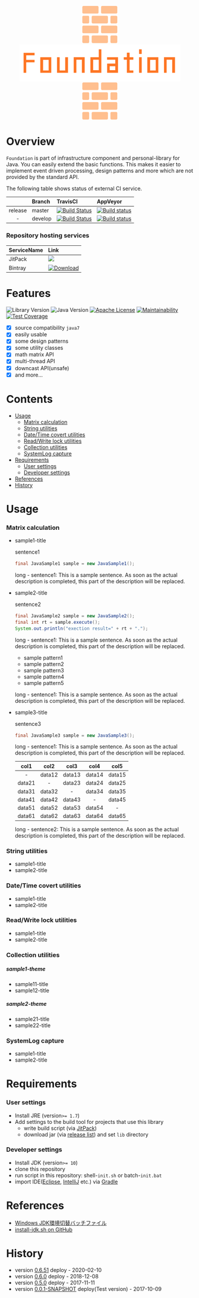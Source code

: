 
<p align="center">
  <img src="asset/logo/brick.svg" height="100">
  <img src="asset/logo/foundation_title.png" height="100">
  <img src="asset/logo/brick.svg" height="100">
</p>

# Overview

`Foundation` is part of infrastructure component and personal-library for Java. You can easily extend the basic functions. This makes it easier to implement event driven processing, design patterns and more which are not provided by the standard API.

The following table shows status of external CI service.

| | **Branch** | **TravisCI** | **AppVeyor** |
|:---:|:---|:---|:---|
| release | master | [![Build Status](https://travis-ci.org/mickey305/Foundation.svg?branch=master)](https://travis-ci.org/mickey305/Foundation) | [![Build status](https://ci.appveyor.com/api/projects/status/kw8u113ot8x8by9i/branch/master?svg=true)](https://ci.appveyor.com/project/mickey305/foundation/branch/master) |
| - | develop | [![Build Status](https://travis-ci.org/mickey305/Foundation.svg?branch=develop)](https://travis-ci.org/mickey305/Foundation) | [![Build status](https://ci.appveyor.com/api/projects/status/kw8u113ot8x8by9i/branch/develop?svg=true)](https://ci.appveyor.com/project/mickey305/foundation/branch/develop) |

### Repository hosting services
| **ServiceName** | **Link** |
|:---|:---|
| JitPack | [![](https://jitpack.io/v/mickey305/Foundation.svg)](https://jitpack.io/#mickey305/Foundation) |
| Bintray | [![Download](https://api.bintray.com/packages/mickey305/maven/foundation/images/download.svg)](https://bintray.com/mickey305/maven/foundation/_latestVersion) |

# Features

![Library Version](https://img.shields.io/badge/Foundation%20library-v0.6.51-green.svg?style=flat)
![Java Version](https://img.shields.io/badge/JRE-1.7-yellowgreen.svg?style=flat)
[![Apache License](http://img.shields.io/badge/license-Apache2.0-blue.svg?style=flat)](LICENSE)
[![Maintainability](https://api.codeclimate.com/v1/badges/97b4705656277130b8f3/maintainability)](https://codeclimate.com/github/mickey305/Foundation/maintainability)
[![Test Coverage](https://api.codeclimate.com/v1/badges/97b4705656277130b8f3/test_coverage)](https://codeclimate.com/github/mickey305/Foundation/test_coverage)

- [x] source compatibility `java7`
- [x] easily usable
- [x] some design patterns
- [x] some utility classes
- [x] math matrix API
- [x] multi-thread API
- [x] downcast API(unsafe)
- [x] and more...

# Contents
- [Usage](#usage)
  - [Matrix calculation](#usage-matrix)
  - [String utilities](#usage-string)
  - [Date/Time covert utilities](#usage-datetime)
  - [Read/Write lock utilities](#usage-rw-lock)
  - [Collection utilities](#usage-collection)
  - [SystemLog capture](#usage-syslog)
- [Requirements](#requirements)
  - [User settings](#requirements-user)
  - [Developer settings](#requirements-dev)
- [References](#references)
- [History](#history)

# <a name="usage"> Usage

### <a name="usage-matrix"> Matrix calculation
- sample1-title
  
  sentence1
  ```java
  final JavaSample1 sample = new JavaSample1();
  ```
  long - sentence1: This is a sample sentence. As soon as the actual description is completed, this part of the description will be replaced.

- sample2-title
  
  sentence2
  ```java
  final JavaSample2 sample = new JavaSample2();
  final int rt = sample.execute();
  System.out.println("exection result=" + rt + ".");
  ```
  long - sentence1: This is a sample sentence. As soon as the actual description is completed, this part of the description will be replaced.
   - sample pattern1
   - sample pattern2
   - sample pattern3
   - sample pattern4
   - sample pattern5
  
  long - sentence1: This is a sample sentence. As soon as the actual description is completed, this part of the description will be replaced.

- sample3-title
  
  sentence3
  ```java
  final JavaSample3 sample = new JavaSample3();
  ```
  long - sentence1: This is a sample sentence. As soon as the actual description is completed, this part of the description will be replaced.
  
  | **col1** | **col2** | **col3** | **col4** | **col5** |
  |:---:|:---:|:---:|:---:|:---:|
  | -      | data12 | data13 | data14 | data15 |
  | data21 | -      | data23 | data24 | data25 |
  | data31 | data32 | -      | data34 | data35 |
  | data41 | data42 | data43 | -      | data45 |
  | data51 | data52 | data53 | data54 | -      |
  | data61 | data62 | data63 | data64 | data65 |

  long - sentence2: This is a sample sentence. As soon as the actual description is completed, this part of the description will be replaced.

### <a name="usage-string"> String utilities
- sample1-title
- sample2-title

### <a name="usage-datetime"> Date/Time covert utilities
- sample1-title
- sample2-title

### <a name="usage-rw-lock"> Read/Write lock utilities
- sample1-title
- sample2-title

### <a name="usage-collection"> Collection utilities
##### sample1-theme
- sample11-title
- sample12-title
##### sample2-theme
- sample21-title
- sample22-title

### <a name="usage-syslog"> SystemLog capture
- sample1-title
- sample2-title

# <a name="requirements"> Requirements

### <a name="requirements-user"> User settings
- Install JRE (version`>= 1.7`)
- Add settings to the build tool for projects that use this library
  - write build script (via [JitPack](https://jitpack.io/#mickey305/Foundation))
  - download jar (via [release list](https://github.com/mickey305/Foundation/releases/)) and set `lib` directory

### <a name="requirements-dev"> Developer settings
- Install JDK (version`>= 10`)
- clone this repository
- run script in this repository: shell-`init.sh` or batch-`init.bat`
- import IDE([Eclipse](https://www.eclipse.org/downloads/), [IntelliJ](https://www.jetbrains.com/idea/) etc.) via [Gradle](https://gradle.org/)

# <a name="references"> References
- [Windows JDK環境切替バッチファイル](http://www.torutk.com/projects/swe/wiki/Windows_JDK%E7%92%B0%E5%A2%83%E5%88%87%E6%9B%BF%E3%83%90%E3%83%83%E3%83%81%E3%83%95%E3%82%A1%E3%82%A4%E3%83%AB)
- [install-jdk.sh on GitHub](https://github.com/sormuras/bach)

# <a name="history"> History
 * version [0.6.51](https://github.com/mickey305/Foundation/releases/tag/0.6.51) deploy - 2020-02-10
 * version [0.6.0](https://github.com/mickey305/Foundation/releases/tag/0.6.0) deploy - 2018-12-08
 * version [0.5.0](https://github.com/mickey305/Foundation/releases/tag/0.5.0) deploy - 2017-11-11
 * version [0.0.1-SNAPSHOT](https://github.com/mickey305/Foundation/releases/tag/0.0.1-SNAPSHOT) deploy(Test version) - 2017-10-09
